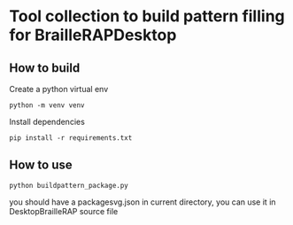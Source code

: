 # Tool collection to build pattern filling for BrailleRAPDesktop

## How to build

Create a python virtual env
```
python -m venv venv
```

Install dependencies
```
pip install -r requirements.txt
```

## How to use
```
python buildpattern_package.py
```

you should have a packagesvg.json in current directory, you can use it in DesktopBrailleRAP source file

